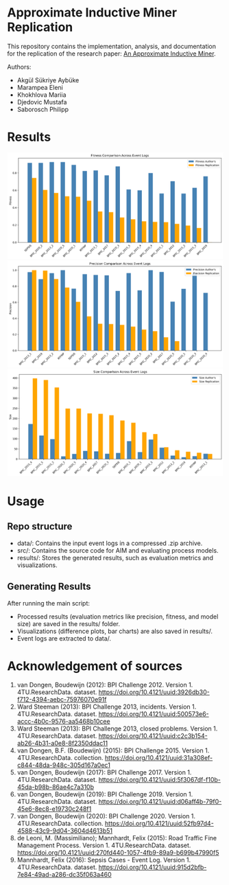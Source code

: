 # Approximate Inductive Miner Replication
This repository contains the implementation, analysis, and documentation for the replication of the research paper: [An Approximate Inductive Miner](https://ieeexplore.ieee.org/document/10271971).

Authors: 
* Akgül Sükriye Aybüke
* Marampea Eleni
* Khokhlova Mariia
* Djedovic Mustafa
* Saborosch Philipp

# Results
![](https://github.com/khokhlovamariia/Approximate-Inductive-Miner-Replication/blob/main/results/fitness_comparison_barplot.png)
![](https://github.com/khokhlovamariia/Approximate-Inductive-Miner-Replication/blob/main/results/precision_comparison_barplot.png)
![](https://github.com/khokhlovamariia/Approximate-Inductive-Miner-Replication/blob/main/results/size_comparison_barplot.png)

# Usage
## Repo structure
* data/: Contains the input event logs in a compressed .zip archive.
* src/: Contains the source code for AIM and evaluating process models.
* results/: Stores the generated results, such as evaluation metrics and visualizations.

## Generating Results
After running the main script:
* Processed results (evaluation metrics like precision, fitness, and model size) are saved in the results/ folder.
* Visualizations (difference plots, bar charts) are also saved in results/.
* Event logs are extracted to data/. 


# Acknowledgement of sources
1. van Dongen, Boudewijn (2012): BPI Challenge 2012. Version 1. 4TU.ResearchData. dataset. https://doi.org/10.4121/uuid:3926db30-f712-4394-aebc-75976070e91f
2. Ward Steeman (2013): BPI Challenge 2013, incidents. Version 1. 4TU.ResearchData. dataset. https://doi.org/10.4121/uuid:500573e6-accc-4b0c-9576-aa5468b10cee
3. Ward Steeman (2013): BPI Challenge 2013, closed problems. Version 1. 4TU.ResearchData. dataset. https://doi.org/10.4121/uuid:c2c3b154-ab26-4b31-a0e8-8f2350ddac11
4. van Dongen, B.F. (Boudewijn) (2015): BPI Challenge 2015. Version 1. 4TU.ResearchData. collection. https://doi.org/10.4121/uuid:31a308ef-c844-48da-948c-305d167a0ec1
5. van Dongen, Boudewijn (2017): BPI Challenge 2017. Version 1. 4TU.ResearchData. dataset. https://doi.org/10.4121/uuid:5f3067df-f10b-45da-b98b-86ae4c7a310b
6. van Dongen, Boudewijn (2019): BPI Challenge 2019. Version 1. 4TU.ResearchData. dataset. https://doi.org/10.4121/uuid:d06aff4b-79f0-45e6-8ec8-e19730c248f1
7. van Dongen, Boudewijn (2020): BPI Challenge 2020. Version 1. 4TU.ResearchData. collection. https://doi.org/10.4121/uuid:52fb97d4-4588-43c9-9d04-3604d4613b51
8. de Leoni, M. (Massimiliano); Mannhardt, Felix (2015): Road Traffic Fine Management Process. Version 1. 4TU.ResearchData. dataset. https://doi.org/10.4121/uuid:270fd440-1057-4fb9-89a9-b699b47990f5
9. Mannhardt, Felix (2016): Sepsis Cases - Event Log. Version 1. 4TU.ResearchData. dataset. https://doi.org/10.4121/uuid:915d2bfb-7e84-49ad-a286-dc35f063a460
